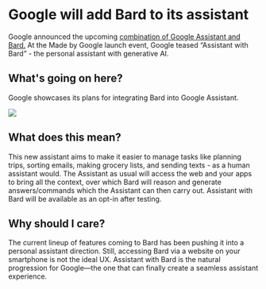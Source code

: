 # Google will add Bard to its assistant

Google announced the upcoming [combination of Google Assistant and Bard.](https://blog.google/products/assistant/google-assistant-bard-generative-ai/?utm_source=bensbites\&utm_medium=referral\&utm_campaign=google-will-add-bard-to-its-assistant) At the Made by Google launch event, Google teased “Assistant with Bard” - the personal assistant with generative AI.

## What's going on here?

Google showcases its plans for integrating Bard into Google Assistant.

![](https://media.beehiiv.com/cdn-cgi/image/fit=scale-down,format=auto,onerror=redirect,quality=80/uploads/asset/file/c5cf8660-de3c-4414-89cb-5c9fc0cc8718/image.png)

## What does this mean?

This new assistant aims to make it easier to manage tasks like planning trips, sorting emails, making grocery lists, and sending texts - as a human assistant would. The Assistant as usual will access the web and your apps to bring all the context, over which Bard will reason and generate answers/commands which the Assistant can then carry out. Assistant with Bard will be available as an opt-in after testing.

## Why should I care?

The current lineup of features coming to Bard has been pushing it into a personal assistant direction. Still, accessing Bard via a website on your smartphone is not the ideal UX. Assistant with Bard is the natural progression for Google—the one that can finally create a seamless assistant experience.
